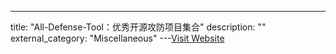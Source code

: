 ---
title: "All-Defense-Tool：优秀开源攻防项目集合"
description: ""
external_category: "Miscellaneous"
---[Visit Website](https://github.com/guchangan1/All-Defense-Tool)

